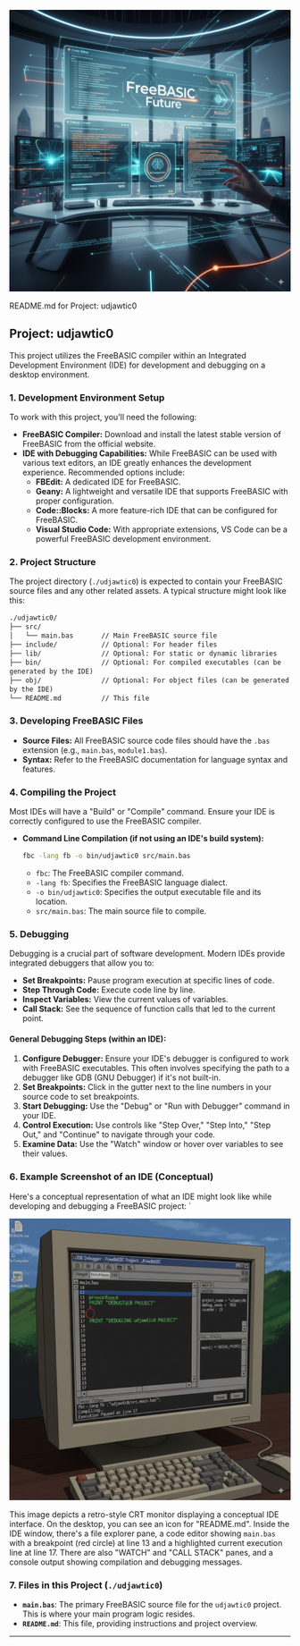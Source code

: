 ![IDebug](../images/logon.png)

README.md for Project: udjawtic0

## Project: udjawtic0

This project utilizes the FreeBASIC compiler within an Integrated Development Environment (IDE) for development and debugging on a desktop environment.

### 1. Development Environment Setup

To work with this project, you'll need the following:

*   **FreeBASIC Compiler:** Download and install the latest stable version of FreeBASIC from the official website.
*   **IDE with Debugging Capabilities:** While FreeBASIC can be used with various text editors, an IDE greatly enhances the development experience. Recommended options include:
    *   **FBEdit:** A dedicated IDE for FreeBASIC.
    *   **Geany:** A lightweight and versatile IDE that supports FreeBASIC with proper configuration.
    *   **Code::Blocks:** A more feature-rich IDE that can be configured for FreeBASIC.
    *   **Visual Studio Code:** With appropriate extensions, VS Code can be a powerful FreeBASIC development environment.

### 2. Project Structure

The project directory (`./udjawtic0`) is expected to contain your FreeBASIC source files and any other related assets. A typical structure might look like this:

```
./udjawtic0/
├── src/
│   └── main.bas       // Main FreeBASIC source file
├── include/           // Optional: For header files
├── lib/               // Optional: For static or dynamic libraries
├── bin/               // Optional: For compiled executables (can be generated by the IDE)
├── obj/               // Optional: For object files (can be generated by the IDE)
└── README.md          // This file
```

### 3. Developing FreeBASIC Files

*   **Source Files:** All FreeBASIC source code files should have the `.bas` extension (e.g., `main.bas`, `module1.bas`).
*   **Syntax:** Refer to the FreeBASIC documentation for language syntax and features.

### 4. Compiling the Project

Most IDEs will have a "Build" or "Compile" command. Ensure your IDE is correctly configured to use the FreeBASIC compiler.

*   **Command Line Compilation (if not using an IDE's build system):**
    ```bash
    fbc -lang fb -o bin/udjawtic0 src/main.bas
    ```
    *   `fbc`: The FreeBASIC compiler command.
    *   `-lang fb`: Specifies the FreeBASIC language dialect.
    *   `-o bin/udjawtic0`: Specifies the output executable file and its location.
    *   `src/main.bas`: The main source file to compile.

### 5. Debugging

Debugging is a crucial part of software development. Modern IDEs provide integrated debuggers that allow you to:

*   **Set Breakpoints:** Pause program execution at specific lines of code.
*   **Step Through Code:** Execute code line by line.
*   **Inspect Variables:** View the current values of variables.
*   **Call Stack:** See the sequence of function calls that led to the current point.

#### General Debugging Steps (within an IDE):

1.  **Configure Debugger:** Ensure your IDE's debugger is configured to work with FreeBASIC executables. This often involves specifying the path to a debugger like GDB (GNU Debugger) if it's not built-in.
2.  **Set Breakpoints:** Click in the gutter next to the line numbers in your source code to set breakpoints.
3.  **Start Debugging:** Use the "Debug" or "Run with Debugger" command in your IDE.
4.  **Control Execution:** Use controls like "Step Over," "Step Into," "Step Out," and "Continue" to navigate through your code.
5.  **Examine Data:** Use the "Watch" window or hover over variables to see their values.

### 6. Example Screenshot of an IDE (Conceptual)

Here's a conceptual representation of what an IDE might look like while developing and debugging a FreeBASIC project:
`

![IdeDebug](/matrix/cec/images/debug.png)


This image depicts a retro-style CRT monitor displaying a conceptual IDE interface.
On the desktop, you can see an icon for "README.md".
Inside the IDE window, there's a file explorer pane, a code editor showing `main.bas` with a breakpoint (red circle) at line 13 and a highlighted current execution line at line 17.
There are also "WATCH" and "CALL STACK" panes, and a console output showing compilation and debugging messages.

### 7. Files in this Project (`./udjawtic0`)

*   **`main.bas`**: The primary FreeBASIC source file for the `udjawtic0` project. This is where your main program logic resides.
*   **`README.md`**: This file, providing instructions and project overview.

---